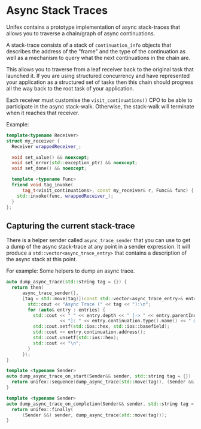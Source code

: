 # Async Stack Traces

Unifex contains a prototype implementation of async stack-traces that
allows you to traverse a chain/graph of async continuations.

A stack-trace consists of a stack of `continuation_info` objects that
describes the address of the "frame" and the type of the continuation
as well as a mechanism to query what the next continuations in the chain are.

This allows you to traverse from a leaf receiver back to the original task
that launched it. If you are using structured concurrency and have represented
your application as a structured set of tasks then this chain should progress
all the way back to the root task of your application.

Each receiver must customise the `visit_continuations()` CPO to be able to
participate in the async stack-walk. Otherwise, the stack-walk will terminate
when it reaches that receiver.

Example:
```c++
template<typename Receiver>
struct my_receiver {
  Receiver wrappedReceiver_;

  void set_value() && noexcept;
  void set_error(std::exception_ptr) && noexcept;
  void set_done() && noexcept;

  template <typename Func>
  friend void tag_invoke(
      tag_t<visit_continuations>, const my_receiver& r, Func&& func) {
    std::invoke(func, wrappedReceiver_);
  }
};
```

## Capturing the current stack-trace

There is a helper sender called `async_trace_sender` that you can use to
get a dump of the async stack-trace at any point in a sender expression.
It will produce a `std::vector<async_trace_entry>` that contains a description
of the async stack at this point.

For example: Some helpers to dump an async trace.
```c++
auto dump_async_trace(std::string tag = {}) {
  return then(
      async_trace_sender{},
      [tag = std::move(tag)](const std::vector<async_trace_entry>& entries) {
        std::cout << "Async Trace (" << tag << "):\n";
        for (auto& entry : entries) {
          std::cout << " " << entry.depth << " [-> " << entry.parentIndex
                    << "]: " << entry.continuation.type().name() << " @ 0x";
          std::cout.setf(std::ios::hex, std::ios::basefield);
          std::cout << entry.continuation.address();
          std::cout.unsetf(std::ios::hex);
          std::cout << "\n";
        }
      });
}

template <typename Sender>
auto dump_async_trace_on_start(Sender&& sender, std::string tag = {}) {
  return unifex::sequence(dump_async_trace(std::move(tag)), (Sender &&) sender);
}

template <typename Sender>
auto dump_async_trace_on_completion(Sender&& sender, std::string tag = {}) {
  return unifex::finally(
      (Sender &&) sender, dump_async_trace(std::move(tag)));
}
```
